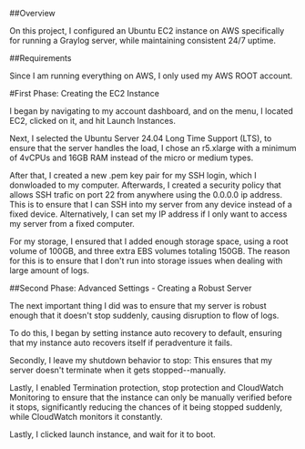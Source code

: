 ##Overview

On this project, I configured an Ubuntu EC2 instance on AWS specifically for running a Graylog server, while maintaining consistent 24/7 uptime.

##Requirements

Since I am running everything on AWS, I only used my AWS ROOT account.


#First Phase: Creating the EC2 Instance

I began by navigating to my account dashboard, and on the menu, I located EC2, clicked on it, and hit Launch Instances. 

Next, I selected the Ubuntu Server 24.04 Long Time Support (LTS), to ensure that the server handles the load, I chose an r5.xlarge with a minimum of 4vCPUs and 16GB RAM instead of the micro or medium types. 

After that, I created a new .pem key pair for my SSH login, which I donwloaded to my computer. Afterwards, I created a security policy that allows SSH trafic on port 22 from anywhere using the 0.0.0.0 ip address. This is to ensure that I can SSH into my server from any device instead of a fixed device. Alternatively, I can set my IP address if I only want to access my server from a fixed computer.

For my storage, I ensured that I added enough storage space, using a root volume of 100GB, and three extra EBS volumes totaling 150GB. The reason for this is to ensure that I don't run into storage issues when dealing with large amount of logs.

##Second Phase: Advanced Settings - Creating a Robust Server

The next important thing I did was to ensure that my server is robust enough that it doesn't stop suddenly, causing disruption to flow of logs.

To do this, I began by setting instance auto recovery to default, ensuring that my instance auto recovers itself if peradventure it fails.

Secondly, I leave my shutdown behavior to stop: This ensures that my server doesn't terminate when it gets stopped--manually.

Lastly, I enabled Termination protection, stop protection and CloudWatch Monitoring to ensure that the instance can only be manually verified before it stops, significantly reducing the chances of it being stopped suddenly, while CloudWatch monitors it constantly. 

Lastly, I clicked launch instance, and wait for it to boot.

